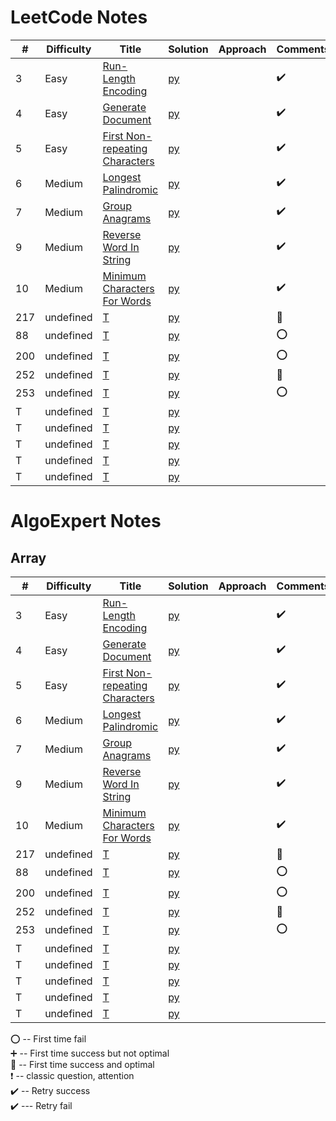 # LeetCode  Notes 



| #   | Difficulty | Title                                                                                                      | Solution                                    | Approach                            | Comments                        |  
|-----|-----|------------------------------------------------------------------------------------------------------------|---------------------------------------------|-------------------------------------|---------------------------------|
| 3  | Easy |[Run-Length Encoding](https://www.algoexpert.io/questions/Run-Length%20Encoding)                                                          | [py](String/run-length-encoding.md)                   |              | :heavy_check_mark: |
| 4  |  Easy| [Generate Document](https://www.algoexpert.io/questions/Generate%20Document)                                        | [py](String/generate-document.md)                      |                     | :heavy_check_mark:                |
| 5 |  Easy |[First Non-repeating Characters](https://www.algoexpert.io/questions/First%20Non-Repeating%20Character)                                                  | [py](String/first-none-repeating-character.md)                     |                    | :heavy_check_mark:                           |
| 6  | Medium| [Longest Palindromic](https://www.algoexpert.io/questions/Longest%20Palindromic%20Substring)                              | [py](String/longest-palindromic-substring.md)                     |  | :heavy_check_mark:                        |
| 7 | Medium| [Group Anagrams](https://www.algoexpert.io/questions/Group%20Anagrams)                                                            | [py](String/group-anagrams.md)                        |                     | :heavy_check_mark:              |
| 9  | Medium| [Reverse Word In String](https://www.algoexpert.io/questions/Reverse%20Words%20In%20String)                                        | [py](String/reverse-word-in-string.md) |               | :heavy_check_mark:                            |
| 10 | Medium | [Minimum Characters For Words](https://www.algoexpert.io/questions/Minimum%20Characters%20For%20Words)          | [py](String/minimum-characters-for-words.md)           |              |:heavy_check_mark:   |
| 217 | undefined| [T](null.md)                                    | [py](null.md)          |             | :100:                           |
| 88  | undefined| [T](null.md)                                    | [py](null.md)          |                             | :o:                             |
| 200 | undefined| [T](null.md)                                      | [py](null.md)          |                             | :o:                             |
| 252 | undefined| [T](null.md)                                              | [py](null.md)                 |                              | :100:                           |
| 253 | undefined| [T](null.md)                                        | [py](null.md)                |                      | :o:                             |
| T   | undefined| [T]()                                                                                                      | [py](null.md)                     |                                     |                                 |
| T   | undefined| [T]()                                                                                                      | [py](null.md)                     |                                     |                                 |
| T   | undefined| [T]()                                                                                                      | [py](null.md)                     |                                     |                                 |
| T   | undefined| [T]()                                                                                                      | [py](null.md)                     |                                     |                                 |
| T   | undefined| [T]()                                                                                                      | [py](null.md)                     |                                     |                                 |


# AlgoExpert  Notes 

## Array

| #   | Difficulty | Title                                                                                                      | Solution                                    | Approach                            | Comments                        |  
|-----|-----|------------------------------------------------------------------------------------------------------------|---------------------------------------------|-------------------------------------|---------------------------------|
| 3  | Easy |[Run-Length Encoding](https://www.algoexpert.io/questions/Run-Length%20Encoding)                                                          | [py](String/run-length-encoding.md)                   |              | :heavy_check_mark: |
| 4  |  Easy| [Generate Document](https://www.algoexpert.io/questions/Generate%20Document)                                        | [py](String/generate-document.md)                      |                     | :heavy_check_mark:                |
| 5 |  Easy |[First Non-repeating Characters](https://www.algoexpert.io/questions/First%20Non-Repeating%20Character)                                                  | [py](String/first-none-repeating-character.md)                     |                    | :heavy_check_mark:                           |
| 6  | Medium| [Longest Palindromic](https://www.algoexpert.io/questions/Longest%20Palindromic%20Substring)                              | [py](String/longest-palindromic-substring.md)                     |  | :heavy_check_mark:                        |
| 7 | Medium| [Group Anagrams](https://www.algoexpert.io/questions/Group%20Anagrams)                                                            | [py](String/group-anagrams.md)                        |                     | :heavy_check_mark:              |
| 9  | Medium| [Reverse Word In String](https://www.algoexpert.io/questions/Reverse%20Words%20In%20String)                                        | [py](String/reverse-word-in-string.md) |               | :heavy_check_mark:                            |
| 10 | Medium | [Minimum Characters For Words](https://www.algoexpert.io/questions/Minimum%20Characters%20For%20Words)          | [py](String/minimum-characters-for-words.md)           |              |:heavy_check_mark:   |
| 217 | undefined| [T](null.md)                                    | [py](null.md)          |             | :100:                           |
| 88  | undefined| [T](null.md)                                    | [py](null.md)          |                             | :o:                             |
| 200 | undefined| [T](null.md)                                      | [py](null.md)          |                             | :o:                             |
| 252 | undefined| [T](null.md)                                              | [py](null.md)                 |                              | :100:                           |
| 253 | undefined| [T](null.md)                                        | [py](null.md)                |                      | :o:                             |
| T   | undefined| [T]()                                                                                                      | [py](null.md)                     |                                     |                                 |
| T   | undefined| [T]()                                                                                                      | [py](null.md)                     |                                     |                                 |
| T   | undefined| [T]()                                                                                                      | [py](null.md)                     |                                     |                                 |
| T   | undefined| [T]()                                                                                                      | [py](null.md)                     |                                     |                                 |
| T   | undefined| [T]()                                                                                                      | [py](null.md)                     |                                     |                                 |

:o: -- First time fail       
:heavy_plus_sign: -- First time success but not optimal     
:100: -- First time success and optimal    
:heavy_exclamation_mark: -- classic question, attention        
:heavy_check_mark: -- Retry success      
:heavy_check_mark: --- Retry fail     



















